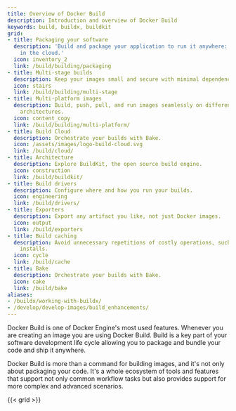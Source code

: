 ```yaml
---
title: Overview of Docker Build
description: Introduction and overview of Docker Build
keywords: build, buildx, buildkit
grid:
- title: Packaging your software
  description: 'Build and package your application to run it anywhere: locally or
    in the cloud.'
  icon: inventory_2
  link: /build/building/packaging
- title: Multi-stage builds
  description: Keep your images small and secure with minimal dependencies.
  icon: stairs
  link: /build/building/multi-stage
- title: Multi-platform images
  description: Build, push, pull, and run images seamlessly on different computer
    architectures.
  icon: content_copy
  link: /build/building/multi-platform/
- title: Build Cloud
  description: Orchestrate your builds with Bake.
  icon: /assets/images/logo-build-cloud.svg
  link: /build/cloud/
- title: Architecture
  description: Explore BuildKit, the open source build engine.
  icon: construction
  link: /build/buildkit/
- title: Build drivers
  description: Configure where and how you run your builds.
  icon: engineering
  link: /build/drivers/
- title: Exporters
  description: Export any artifact you like, not just Docker images.
  icon: output
  link: /build/exporters
- title: Build caching
  description: Avoid unnecessary repetitions of costly operations, such as package
    installs.
  icon: cycle
  link: /build/cache
- title: Bake
  description: Orchestrate your builds with Bake.
  icon: cake
  link: /build/bake
aliases:
- /buildx/working-with-buildx/
- /develop/develop-images/build_enhancements/
---
```


Docker Build is one of Docker Engine's most used features. Whenever you are
creating an image you are using Docker Build. Build is a key part of your
software development life cycle allowing you to package and bundle your code and
ship it anywhere.

Docker Build is more than a command for building images, and it's not only about
packaging your code. It's a whole ecosystem of tools and features that support
not only common workflow tasks but also provides support for more complex and
advanced scenarios.

{{< grid >}}
